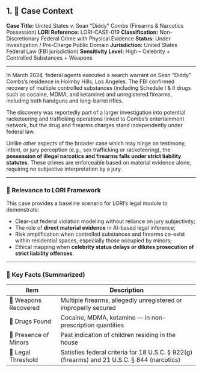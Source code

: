 ## 1. 🎯 Case Context

**Case Title:** United States v. Sean "Diddy" Combs (Firearms & Narcotics Possession)
**LORI Reference:** LORI-CASE-019
**Classification:** Non-Discretionary Federal Crime with Physical Evidence
**Status:** Under Investigation / Pre-Charge Public Domain
**Jurisdiction:** United States Federal Law (FBI jurisdiction)
**Sensitivity Level:** High – Celebrity + Controlled Substances + Weapons

---

In March 2024, federal agents executed a search warrant on Sean “Diddy” Combs’s residence in Holmby Hills, Los Angeles. The FBI confirmed recovery of multiple controlled substances (including Schedule I & II drugs such as cocaine, MDMA, and ketamine) and unregistered firearms, including both handguns and long-barrel rifles.

The discovery was reportedly part of a larger investigation into potential racketeering and trafficking operations linked to Combs’s entertainment network, but the drug and firearms charges stand independently under federal law.

Unlike other aspects of the broader case which may hinge on testimony, intent, or jury perception (e.g., sex trafficking or racketeering), the **possession of illegal narcotics and firearms falls under strict liability statutes**. These crimes are enforceable based on material evidence alone, requiring no subjective interpretation by a jury.

---

### 📌 Relevance to LORI Framework

This case provides a baseline scenario for LORI’s legal module to demonstrate:
- Clear-cut federal violation modeling without reliance on jury subjectivity;
- The role of **direct material evidence** in AI-based legal inference;
- Risk amplification when controlled substances and firearms co-exist within residential spaces, especially those occupied by minors;
- Ethical mapping when **celebrity status delays or dilutes prosecution of strict liability offenses**.

---

### 🔎 Key Facts (Summarized)

| Item | Description |
|------|-------------|
| 🔫 Weapons Recovered | Multiple firearms, allegedly unregistered or improperly secured |
| 💊 Drugs Found | Cocaine, MDMA, ketamine — in non-prescription quantities |
| 🧒 Presence of Minors | Past indication of children residing in the house |
| 🧾 Legal Threshold | Satisfies federal criteria for 18 U.S.C. § 922(g) (firearms) and 21 U.S.C. § 844 (narcotics) |





